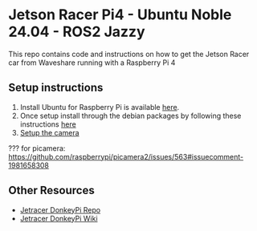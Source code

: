 # Jetson Racer Pi4 - Ubuntu Noble 24.04 - ROS2 Jazzy

This repo contains code and instructions on how to get the Jetson Racer car from Waveshare running with a Raspberry Pi 4

## Setup instructions

1. Install Ubuntu for Raspberry Pi is available [here](https://ubuntu.com/download/raspberry-pi).
2. Once setup install through the debian packages by following these instructions [here](https://docs.ros.org/en/jazzy/Installation/Ubuntu-Install-Debs.html#id2)
3. [Setup the camera](https://www.youtube.com/watch?v=va7o7wzhEE4&ab_channel=gaseoustortoise) 

??? for picamera: https://github.com/raspberrypi/picamera2/issues/563#issuecomment-1981658308


## Other Resources
- [Jetracer DonkeyPi Repo](https://github.com/waveshare/donkeycar)
- [Jetracer DonkeyPi Wiki](https://www.waveshare.com/wiki/PiRacer_AI_Kit)
